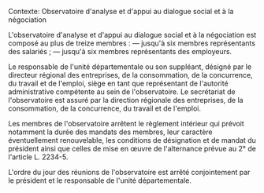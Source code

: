 Contexte: Observatoire d'analyse et d'appui au dialogue social et à la négociation

L'observatoire d'analyse et d'appui au dialogue social et à la négociation est composé au plus de treize membres : — jusqu'à six membres représentants des salariés ; — jusqu'à six membres représentants des employeurs.

Le responsable de l'unité départementale ou son suppléant, désigné par le directeur régional des entreprises, de la consommation, de la concurrence, du travail et de l'emploi, siège en tant que représentant de l'autorité administrative compétente au sein de l'observatoire. Le secrétariat de l'observatoire est assuré par la direction régionale des entreprises, de la consommation, de la concurrence, du travail et de l'emploi.

Les membres de l'observatoire arrêtent le règlement intérieur qui prévoit notamment la durée des mandats des membres, leur caractère éventuellement renouvelable, les conditions de désignation et de mandat du président ainsi que celles de mise en œuvre de l'alternance prévue au 2° de l'article L. 2234-5.

L'ordre du jour des réunions de l'observatoire est arrêté conjointement par le président et le responsable de l'unité départementale.